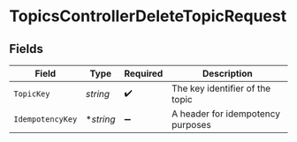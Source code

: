 # TopicsControllerDeleteTopicRequest


## Fields

| Field                             | Type                              | Required                          | Description                       |
| --------------------------------- | --------------------------------- | --------------------------------- | --------------------------------- |
| `TopicKey`                        | *string*                          | :heavy_check_mark:                | The key identifier of the topic   |
| `IdempotencyKey`                  | **string*                         | :heavy_minus_sign:                | A header for idempotency purposes |
